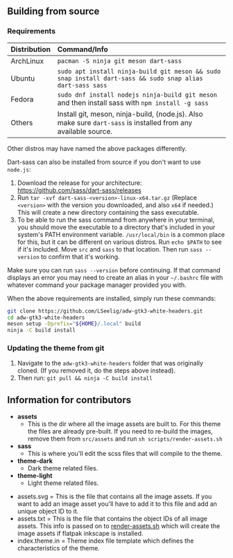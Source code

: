 ## Building from source

### Requirements

| Distribution | Command/Info |
|:--|:--|
| ArchLinux | `pacman -S ninja git meson dart-sass` |
| Ubuntu | `sudo apt install ninja-build git meson && sudo snap install dart-sass && sudo snap alias dart-sass sass` |
| Fedora | `sudo dnf install nodejs ninja-build git meson` and then install sass with `npm install -g sass` |
| Others | Install git, meson, ninja-build, (node.js). Also make sure `dart-sass` is installed from any available source. |

Other distros may have named the above packages differently.

Dart-sass can also be installed from source if you don't want to use `node.js`:
1. Download the release for your architecture: https://github.com/sass/dart-sass/releases
2. Run `tar -xvf dart-sass-<version>-linux-x64.tar.gz` (Replace `<version>` with the version you downloaded, and also `x64` if needed.) This will create a new directory containing the sass executable.
3. To be able to run the sass command from anywhere in your terminal, you should move the executable to a directory that's included in your system's PATH environment variable. `/usr/local/bin` is a common place for this, but it can be different on various distros. Run `echo $PATH` to see if it's included. Move `src` and `sass` to that location. Then run `sass --version` to confirm that it's working.

Make sure you can run `sass --version` before continuing. If that command displays an error you may need to create an alias in your `~/.bashrc` file with whatever command your package manager provided you with.

When the above requirements are installed, simply run these commands:

```bash
git clone https://github.com/LSeelig/adw-gtk3-white-headers.git
cd adw-gtk3-white-headers
meson setup -Dprefix="${HOME}/.local" build
ninja -C build install
```

### Updating the theme from git
1. Navigate to the `adw-gtk3-white-headers` folder that was originally cloned. (If you removed it, do the steps above instead).
2. Then run: `git pull && ninja -C build install`

## Information for contributors

* **assets**
    * This is the dir where all the image assets are built to. For this theme the files are already pre-built. If you need to re-build the images, remove them from `src/assets` and run `sh scripts/render-assets.sh`
* **sass**
    * This is where you'll edit the scss files that will compile to the theme.
* **theme-dark**
    * Dark theme related files.
* **theme-light**
    * Light theme related files.

- assets.svg = This is the file that contains all the image assets. If you want to add an image asset you'll have to add it to this file and add an unique object ID to it.
- assets.txt = This is the file that contains the object IDs of all image assets. This info is passed on to [render-assets.sh](scripts/render-assets.sh) which will create the image assets if flatpak inkscape is installed.
- index.theme.in = Theme index file template which defines the characteristics of the theme.
